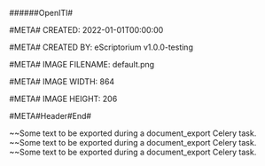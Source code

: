 ######OpenITI#


#META# CREATED: 2022-01-01T00:00:00

#META# CREATED BY: eScriptorium v1.0.0-testing

#META# IMAGE FILENAME: default.png

#META# IMAGE WIDTH: 864

#META# IMAGE HEIGHT: 206


#META#Header#End#

~~Some text to be exported during a document_export Celery task.
~~Some text to be exported during a document_export Celery task.
~~Some text to be exported during a document_export Celery task.
